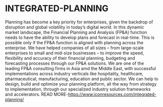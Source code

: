 # INTEGRATED-PLANNING
Planning has become a key priority for enterprises, given the backdrop of disruption and global volatility in today’s digital world.
In this dynamic market landscape, the Financial Planning and Analysis (FP&A) function needs to have the ability to develop plans and forecast in real-time. This is possible only if the FP&A function is aligned with planning across the enterprise.
We have helped companies of all sizes – from large-scale enterprises to small and mid-size businesses – to improve the speed, flexibility and accuracy of their financial planning, budgeting and forecasting processes through our FP&A solutions.
We are one of the leading FP&A consulting firms in Asia amd the Middle East, with successful implementations across industry verticals like hospitality, healthcare, pharmaceutical, manufacturing, education and public sector. We can help to design, build and optimize your planning platform, all the way from strategy to implementation, through our specialized industry solution frameworks and accelerators.
READ MORE-https://www.iconresources.com/integrated-planning/
